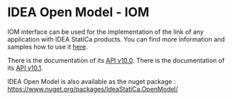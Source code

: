 # IDEA Open Model - IOM
IOM interface can be used for the implementation of the link of any application with IDEA StatiCa products. You can find more information and samples how to use it [here](https://idea-statica.github.io/iom/).

There is the documentation of its [API v10.0](https://idea-statica.github.io/iom/iom-api/v10.0/index.html).
There is the documentation of its [API v10.1](https://idea-statica.github.io/iom/iom-api/v10.1/index.html).

IDEA Open Model is  also available as the nuget package :
https://www.nuget.org/packages/IdeaStatiCa.OpenModel/
